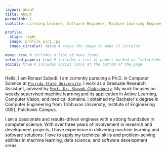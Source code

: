 ```yaml
---
layout: about
title: About
permalink: /
subtitle: Lifelong Learner, Software Engineer, Machine Learning Engineer

profile:
  align: right
  image: profile_pic1.jpg
  image_circular: false # crops the image to make it circular

news: true # includes a list of news items
selected_papers: true # includes a list of papers marked as "selected={true}"
social: true # includes social icons at the bottom of the page
---
```


Hello, I am Ronast Subedi. I am currently pursuing a Ph.D. in Computer Science at [`Florida State University`](https://www.fsu.edu/). I work as a Graduate Research Assistant, advised by [`Prof. Dr. Shayok Chakraborty`](https://shayokch.com/). My work focuses on weakly supervised machine learning and its application in Active Learning, Computer Vision, and medical domains. I obtained my Bachelor's degree in Computer Engineering from Tribhuvan University, Institute of Engineering (IOE), Pulchowk Campus.

I am a passionate and results-driven engineer with a strong foundation in computer science. With over three years of involvement in research and development projects, I have experience in delivering machine learning and software solutions. I love to apply my technical skills and problem-solving abilities in machine learning, data science, and software development areas.

<!-- I thrive in dynamic environments and am committed to delivering projects on time and to specification.  -->

<!-- My background includes diverse research and industry projects, where I’ve gained experience in applying various deep learning techniques to develop software solutions for practical problems. I have worked with active learning, self-supervised learning, federated learning, image segmentation, object detection, and generative models like GANs and VAEs. I completed my undergraduate studies in Computer Engineering at  -->
